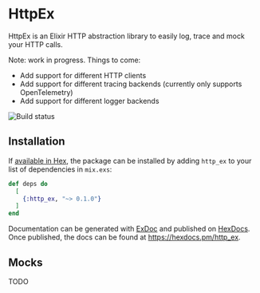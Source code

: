 # HttpEx

HttpEx is an Elixir HTTP abstraction library to easily log, trace and mock your HTTP calls.

Note: work in progress. Things to come:

* Add support for different HTTP clients
* Add support for different tracing backends (currently only supports OpenTelemetry)
* Add support for different logger backends

![Build status](https://github.com/wuunder/http_ex/actions/workflows/ci.yml/badge.svg)

## Installation

If [available in Hex](https://hex.pm/docs/publish), the package can be installed
by adding `http_ex` to your list of dependencies in `mix.exs`:

```elixir
def deps do
  [
    {:http_ex, "~> 0.1.0"}
  ]
end
```

Documentation can be generated with [ExDoc](https://github.com/elixir-lang/ex_doc)
and published on [HexDocs](https://hexdocs.pm). Once published, the docs can
be found at <https://hexdocs.pm/http_ex>.

## Mocks

TODO
